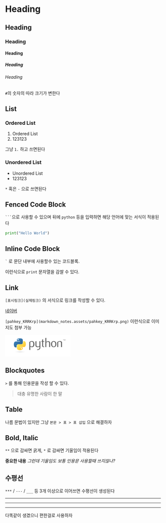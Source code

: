 # Heading

## Heading

### Heading

#### Heading

##### Heading

###### Heading

`#`의 숫자의 따라 크기가 변한다



## List

### Ordered List

1. Ordered List
2. 123123

그냥 `1.` 하고 쓰면된다



### Unordered List

* Unordered List
* 123123

`*` 혹은 `-` 으로 쓰면된다



## Fenced Code Block

`` ``` ``으로 사용할 수 있으며 뒤에 `python` 등을 입력하면 해당 언어에 맞는 서식이 적용된다

```python
print("Hello World")
```



## Inline Code Block

`` ` `` 로 문단 내부에 사용할수 있는 코드블록.

이런식으로 ``print`` 문자열을 감쌀 수 있다.



## Link

`[표시링크](실제링크)` 의 서식으로 링크를 작성할 수 있다.

[네이버]([NAVER](https://www.naver.com/))



`[pahkey_KRRKrp](markdown_notes.assets/pahkey_KRRKrp.png)`  이런식으로 이미지도 첨부 가능

![pahkey_KRRKrp](2022_07_05_MarkdownNotes.assets/pahkey_KRRKrp.png)

## Blockquotes

`` > `` 를 통해 인용문을 작성 할 수 있다.

> 대충 유명한 사람이 한 말



## Table

나름 문법이 있지만 그냥 `본문 > 표 > 표 삽입` 으로 해결하자



## Bold, Italic

`**` 으로 감싸면 굵게, `*` 로 감싸면 기울임이 적용된다

**중요한 내용** *그런데 기울임도 보통 인용문 사용할때 쓰지않나?*



## 수평선

`***` / `---` / `___` 등 3개 이상으로 이어쓰면 수평선이 생성된다

***

---

___

다똑같이 생겼으니 편한걸로 사용하자

